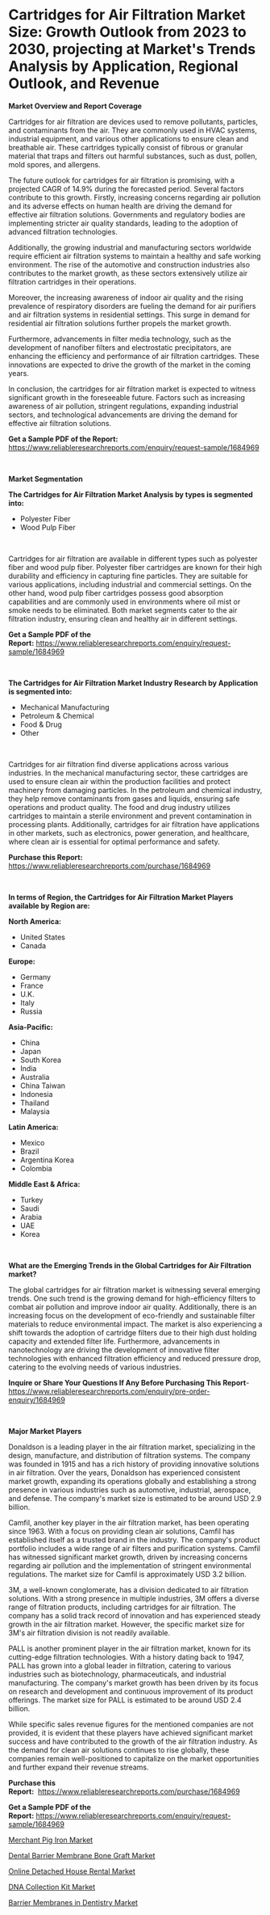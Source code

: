 <p><h1>Cartridges for Air Filtration Market Size: Growth Outlook from 2023 to 2030, projecting at Market's Trends Analysis by Application, Regional Outlook, and Revenue</h1></p><p><strong>Market Overview and Report Coverage</strong></p>
<p><p>Cartridges for air filtration are devices used to remove pollutants, particles, and contaminants from the air. They are commonly used in HVAC systems, industrial equipment, and various other applications to ensure clean and breathable air. These cartridges typically consist of fibrous or granular material that traps and filters out harmful substances, such as dust, pollen, mold spores, and allergens.</p><p>The future outlook for cartridges for air filtration is promising, with a projected CAGR of 14.9% during the forecasted period. Several factors contribute to this growth. Firstly, increasing concerns regarding air pollution and its adverse effects on human health are driving the demand for effective air filtration solutions. Governments and regulatory bodies are implementing stricter air quality standards, leading to the adoption of advanced filtration technologies.</p><p>Additionally, the growing industrial and manufacturing sectors worldwide require efficient air filtration systems to maintain a healthy and safe working environment. The rise of the automotive and construction industries also contributes to the market growth, as these sectors extensively utilize air filtration cartridges in their operations.</p><p>Moreover, the increasing awareness of indoor air quality and the rising prevalence of respiratory disorders are fueling the demand for air purifiers and air filtration systems in residential settings. This surge in demand for residential air filtration solutions further propels the market growth.</p><p>Furthermore, advancements in filter media technology, such as the development of nanofiber filters and electrostatic precipitators, are enhancing the efficiency and performance of air filtration cartridges. These innovations are expected to drive the growth of the market in the coming years.</p><p>In conclusion, the cartridges for air filtration market is expected to witness significant growth in the foreseeable future. Factors such as increasing awareness of air pollution, stringent regulations, expanding industrial sectors, and technological advancements are driving the demand for effective air filtration solutions.</p></p>
<p><strong>Get a Sample PDF of the Report:</strong> <a href="https://www.reliableresearchreports.com/enquiry/request-sample/1684969">https://www.reliableresearchreports.com/enquiry/request-sample/1684969</a></p>
<p>&nbsp;</p>
<p><strong>Market Segmentation</strong></p>
<p><strong>The Cartridges for Air Filtration Market Analysis by types is segmented into:</strong></p>
<p><ul><li>Polyester Fiber</li><li>Wood Pulp Fiber</li></ul></p>
<p>&nbsp;</p>
<p><p>Cartridges for air filtration are available in different types such as polyester fiber and wood pulp fiber. Polyester fiber cartridges are known for their high durability and efficiency in capturing fine particles. They are suitable for various applications, including industrial and commercial settings. On the other hand, wood pulp fiber cartridges possess good absorption capabilities and are commonly used in environments where oil mist or smoke needs to be eliminated. Both market segments cater to the air filtration industry, ensuring clean and healthy air in different settings.</p></p>
<p><strong>Get a Sample PDF of the Report:</strong>&nbsp;<a href="https://www.reliableresearchreports.com/enquiry/request-sample/1684969">https://www.reliableresearchreports.com/enquiry/request-sample/1684969</a></p>
<p>&nbsp;</p>
<p><strong>The Cartridges for Air Filtration Market Industry Research by Application is segmented into:</strong></p>
<p><ul><li>Mechanical Manufacturing</li><li>Petroleum & Chemical</li><li>Food & Drug</li><li>Other</li></ul></p>
<p>&nbsp;</p>
<p><p>Cartridges for air filtration find diverse applications across various industries. In the mechanical manufacturing sector, these cartridges are used to ensure clean air within the production facilities and protect machinery from damaging particles. In the petroleum and chemical industry, they help remove contaminants from gases and liquids, ensuring safe operations and product quality. The food and drug industry utilizes cartridges to maintain a sterile environment and prevent contamination in processing plants. Additionally, cartridges for air filtration have applications in other markets, such as electronics, power generation, and healthcare, where clean air is essential for optimal performance and safety.</p></p>
<p><strong>Purchase this Report:</strong>&nbsp; <a href="https://www.reliableresearchreports.com/purchase/1684969">https://www.reliableresearchreports.com/purchase/1684969</a></p>
<p>&nbsp;</p>
<p><strong>In terms of Region, the Cartridges for Air Filtration Market Players available by Region are:</strong></p>
<p>
    <p> <strong> North America: </strong>
        <ul>
            <li>United States</li>
            <li>Canada</li>
        </ul>
        </p> 
    <p> <strong> Europe: </strong>
        <ul>
            <li>Germany</li>
            <li>France</li>
            <li>U.K.</li>
            <li>Italy</li>
            <li>Russia</li>
        </ul>
        </p> 
    <p> <strong> Asia-Pacific: </strong>
        <ul>
            <li>China</li>
            <li>Japan</li>
            <li>South Korea</li>
            <li>India</li>
            <li>Australia</li>
            <li>China Taiwan</li>
            <li>Indonesia</li>
            <li>Thailand</li>
            <li>Malaysia</li>
        </ul>
        </p> 
    <p> <strong> Latin America: </strong>
        <ul>
            <li>Mexico</li>
            <li>Brazil</li>
            <li>Argentina Korea</li>
            <li>Colombia</li>
        </ul>
        </p> 
    <p> <strong> Middle East & Africa: </strong>
        <ul>
            <li>Turkey</li>
            <li>Saudi</li>
            <li>Arabia</li>
            <li>UAE</li>
            <li>Korea</li>
        </ul>
    </p>
    </p>
<p>&nbsp;</p>
<p><strong>What are the Emerging Trends in the Global Cartridges for Air Filtration market?</strong></p>
<p><p>The global cartridges for air filtration market is witnessing several emerging trends. One such trend is the growing demand for high-efficiency filters to combat air pollution and improve indoor air quality. Additionally, there is an increasing focus on the development of eco-friendly and sustainable filter materials to reduce environmental impact. The market is also experiencing a shift towards the adoption of cartridge filters due to their high dust holding capacity and extended filter life. Furthermore, advancements in nanotechnology are driving the development of innovative filter technologies with enhanced filtration efficiency and reduced pressure drop, catering to the evolving needs of various industries.</p></p>
<p><strong>Inquire or Share Your Questions If Any Before Purchasing This Report</strong>- <a href="https://www.reliableresearchreports.com/enquiry/pre-order-enquiry/1684969">https://www.reliableresearchreports.com/enquiry/pre-order-enquiry/1684969</a></p>
<p>&nbsp;</p>
<p><strong>Major Market Players</strong></p>
<p><p>Donaldson is a leading player in the air filtration market, specializing in the design, manufacture, and distribution of filtration systems. The company was founded in 1915 and has a rich history of providing innovative solutions in air filtration. Over the years, Donaldson has experienced consistent market growth, expanding its operations globally and establishing a strong presence in various industries such as automotive, industrial, aerospace, and defense. The company's market size is estimated to be around USD 2.9 billion.</p><p>Camfil, another key player in the air filtration market, has been operating since 1963. With a focus on providing clean air solutions, Camfil has established itself as a trusted brand in the industry. The company's product portfolio includes a wide range of air filters and purification systems. Camfil has witnessed significant market growth, driven by increasing concerns regarding air pollution and the implementation of stringent environmental regulations. The market size for Camfil is approximately USD 3.2 billion.</p><p>3M, a well-known conglomerate, has a division dedicated to air filtration solutions. With a strong presence in multiple industries, 3M offers a diverse range of filtration products, including cartridges for air filtration. The company has a solid track record of innovation and has experienced steady growth in the air filtration market. However, the specific market size for 3M's air filtration division is not readily available.</p><p>PALL is another prominent player in the air filtration market, known for its cutting-edge filtration technologies. With a history dating back to 1947, PALL has grown into a global leader in filtration, catering to various industries such as biotechnology, pharmaceuticals, and industrial manufacturing. The company's market growth has been driven by its focus on research and development and continuous improvement of its product offerings. The market size for PALL is estimated to be around USD 2.4 billion.</p><p>While specific sales revenue figures for the mentioned companies are not provided, it is evident that these players have achieved significant market success and have contributed to the growth of the air filtration industry. As the demand for clean air solutions continues to rise globally, these companies remain well-positioned to capitalize on the market opportunities and further expand their revenue streams.</p></p>
<p><strong>Purchase this Report:</strong>&nbsp;&nbsp;<a href="https://www.reliableresearchreports.com/purchase/1684969">https://www.reliableresearchreports.com/purchase/1684969</a></p>
<p></p>
<p><strong>Get a Sample PDF of the Report:</strong>&nbsp;<a href="https://www.reliableresearchreports.com/enquiry/request-sample/1684969">https://www.reliableresearchreports.com/enquiry/request-sample/1684969</a></p>
<p><p><a href="https://github.com/Chiragrp24/Market-Research-Report-List-1/blob/main/merchant-pig-iron-market.md">Merchant Pig Iron Market</a></p><p><a href="https://www.linkedin.com/pulse/dental-barrier-membrane-bone-graft-market-research-report/">Dental Barrier Membrane Bone Graft Market</a></p><p><a href="https://medium.com/@judithhoffman05/online-detached-house-rental-market-insights-into-market-cagr-market-trends-and-growth-86e319c6017f">Online Detached House Rental Market</a></p><p><a href="https://github.com/YashRP12/Market-Research-Report-List-1/blob/main/dna-collection-kit-market.md">DNA Collection Kit Market</a></p><p><a href="https://www.linkedin.com/pulse/barrier-membranes-dentistry-market-research-report-unlocks/">Barrier Membranes in Dentistry Market</a></p></p>